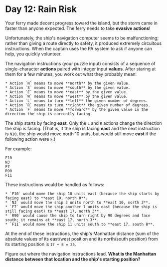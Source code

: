 # Day 12: Rain Risk

Your ferry made decent progress toward the island, but the storm came in faster than anyone expected. The ferry needs to take **evasive actions**!

Unfortunately, the ship's navigation computer seems to be malfunctioning; rather than giving a route directly to safety, it produced extremely circuitous instructions. When the captain uses the PA system to ask if anyone can help, you quickly volunteer.

The navigation instructions (your puzzle input) consists of a sequence of single-character **actions** paired with integer input **values**. After staring at them for a few minutes, you work out what they probably mean:

    * Action `N` means to move **north** by the given value.
    * Action `S` means to move **south** by the given value.
    * Action `E` means to move **east** by the given value.
    * Action `W` means to move **west** by the given value.
    * Action `L` means to turn **left** the given number of degrees.
    * Action `R` means to turn **right** the given number of degrees.
    * Action `F` means to move **forward** by the given value in the direction the ship is currently facing.

The ship starts by facing **east**. Only the `L` and `R` actions change the direction the ship is facing. (That is, if the ship is facing **east** and the next instruction is `N10`, the ship would move north 10 units, but would still move **east** if the following action were `F`.)

For example:

```
F10
N3
F7
R90
F11
```

These instructions would be handled as follows:

    * `F10` would move the ship 10 units east (because the ship starts by facing east) to **east 10, north 0**.
    * `N3` would move the ship 3 units north to **east 10, north 3**.
    * `F7` would move the ship another 7 units east (because the ship is still facing east) to **east 17, north 3**.
    * `R90` would cause the ship to turn right by 90 degrees and face south; it remains at **east 17, north 3**.
    * `F11` would move the ship 11 units south to **east 17, south 8**.

At the end of these instructions, the ship's Manhattan distance (sum of the absolute values of its east/west position and its north/south position) from its starting position is `17 + 8 = 25`.

Figure out where the navigation instructions lead. **What is the Manhattan distance between that location and the ship's starting position?**
